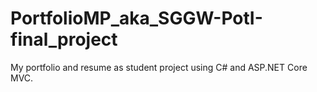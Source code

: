 # PortfolioMP_aka_SGGW-PotI-final_project
My portfolio and resume as student project using C# and ASP.NET Core MVC.
